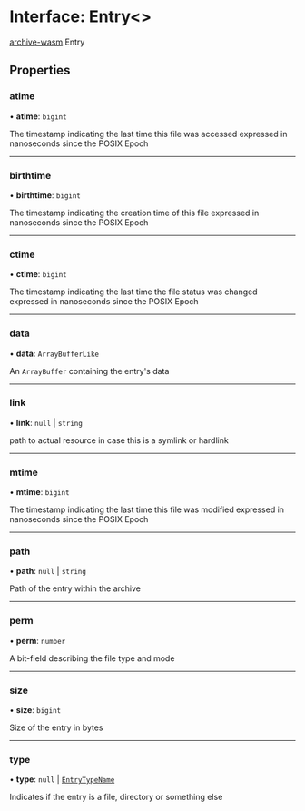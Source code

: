 # Interface: Entry\<\>

[archive-wasm](../modules/archive_wasm.md).Entry

## Properties

### atime

• **atime**: `bigint`

The timestamp indicating the last time this file was accessed expressed in nanoseconds since the POSIX Epoch

---

### birthtime

• **birthtime**: `bigint`

The timestamp indicating the creation time of this file expressed in nanoseconds since the POSIX Epoch

---

### ctime

• **ctime**: `bigint`

The timestamp indicating the last time the file status was changed expressed in nanoseconds since the POSIX Epoch

---

### data

• **data**: `ArrayBufferLike`

An `ArrayBuffer` containing the entry's data

---

### link

• **link**: `null` \| `string`

path to actual resource in case this is a symlink or hardlink

---

### mtime

• **mtime**: `bigint`

The timestamp indicating the last time this file was modified expressed in nanoseconds since the POSIX Epoch

---

### path

• **path**: `null` \| `string`

Path of the entry within the archive

---

### perm

• **perm**: `number`

A bit-field describing the file type and mode

---

### size

• **size**: `bigint`

Size of the entry in bytes

---

### type

• **type**: `null` \| [`EntryTypeName`](../enums/archive_wasm.EntryTypeName.md)

Indicates if the entry is a file, directory or something else
